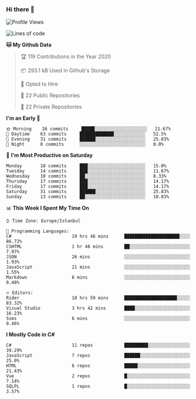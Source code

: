 ### Hi there 👋

<!--START_SECTION:waka-->
![Profile Views](http://img.shields.io/badge/Profile%20Views-0-blue)

![Lines of code](https://img.shields.io/badge/From%20Hello%20World%20I%27ve%20Written-4.6%20million%20lines%20of%20code-blue)

**🐱 My Github Data** 

> 🏆 119 Contributions in the Year 2020
 > 
> 📦 293.1 kB Used in Github's Storage 
 > 
> 💼 Opted to Hire
 > 
> 📜 22 Public Repositories
 > 
> 🔑 22 Private Repositories 

**I'm an Early 🐤** 

```text
🌞 Morning    26 commits     █████░░░░░░░░░░░░░░░░░░░░   21.67% 
🌆 Daytime    63 commits     █████████████░░░░░░░░░░░░   52.5% 
🌃 Evening    31 commits     ██████░░░░░░░░░░░░░░░░░░░   25.83% 
🌙 Night      0 commits      ░░░░░░░░░░░░░░░░░░░░░░░░░   0.0%

```
📅 **I'm Most Productive on Saturday** 

```text
Monday       18 commits     ███░░░░░░░░░░░░░░░░░░░░░░   15.0% 
Tuesday      14 commits     ███░░░░░░░░░░░░░░░░░░░░░░   11.67% 
Wednesday    10 commits     ██░░░░░░░░░░░░░░░░░░░░░░░   8.33% 
Thursday     17 commits     ███░░░░░░░░░░░░░░░░░░░░░░   14.17% 
Friday       17 commits     ███░░░░░░░░░░░░░░░░░░░░░░   14.17% 
Saturday     31 commits     ██████░░░░░░░░░░░░░░░░░░░   25.83% 
Sunday       13 commits     ██░░░░░░░░░░░░░░░░░░░░░░░   10.83%

```


📊 **This Week I Spent My Time On** 

```text
⌚︎ Time Zone: Europe/Istanbul

💬 Programming Languages: 
C#                       19 hrs 46 mins      █████████████████████░░░░   86.72% 
CSHTML                   1 hr 48 mins        ██░░░░░░░░░░░░░░░░░░░░░░░   7.97% 
JSON                     26 mins             ░░░░░░░░░░░░░░░░░░░░░░░░░   1.93% 
JavaScript               21 mins             ░░░░░░░░░░░░░░░░░░░░░░░░░   1.55% 
Markdown                 6 mins              ░░░░░░░░░░░░░░░░░░░░░░░░░   0.48%

🔥 Editors: 
Rider                    18 hrs 59 mins      ████████████████████░░░░░   83.32% 
Visual Studio            3 hrs 42 mins       ████░░░░░░░░░░░░░░░░░░░░░   16.23% 
Ssms                     6 mins              ░░░░░░░░░░░░░░░░░░░░░░░░░   0.46%

```

**I Mostly Code in C#** 

```text
C#                       11 repos            █████████░░░░░░░░░░░░░░░░   39.29% 
JavaScript               7 repos             ██████░░░░░░░░░░░░░░░░░░░   25.0% 
HTML                     6 repos             █████░░░░░░░░░░░░░░░░░░░░   21.43% 
Vue                      2 repos             █░░░░░░░░░░░░░░░░░░░░░░░░   7.14% 
SQLPL                    1 repos             █░░░░░░░░░░░░░░░░░░░░░░░░   3.57%

```



<!--END_SECTION:waka-->

<!--
**ebubekirdinc/ebubekirdinc** is a ✨ _special_ ✨ repository because its `README.md` (this file) appears on your GitHub profile.

Here are some ideas to get you started:

- 🔭 I’m currently working on ...
- 🌱 I’m currently learning ...
- 👯 I’m looking to collaborate on ...
- 🤔 I’m looking for help with ...
- 💬 Ask me about ...
- 📫 How to reach me: ...
- 😄 Pronouns: ...
- ⚡ Fun fact: ...
-->
